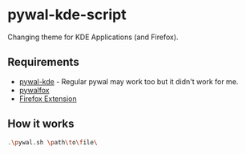 # pywal-kde-script

Changing theme for KDE Applications (and Firefox).

## Requirements

- [pywal-kde](https://github.com/the404devs/pywal-kde) - Regular pywal may work too but it didn't work for me.
- [pywalfox](https://github.com/Frewacom/pywalfox)
- [Firefox Extension](https://addons.mozilla.org/en-US/firefox/addon/pywalfox/)

## How it works

```Bash
.\pywal.sh \path\to\file\
```
